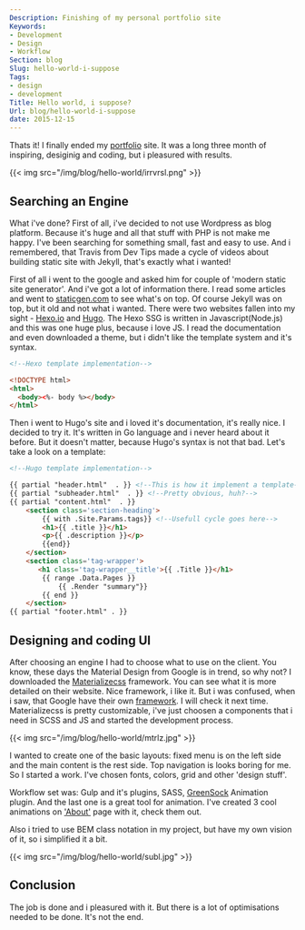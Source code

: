 ```yaml
---
Description: Finishing of my personal portfolio site
Keywords:
- Development
- Design
- Workflow
Section: blog
Slug: hello-world-i-suppose
Tags:
- design
- development
Title: Hello world, i suppose?
Url: blog/hello-world-i-suppose
date: 2015-12-15
---
```



Thats it! I finally ended my [portfolio](//irrvrsl.github.io "irrvrsl | design and frondent dev") site. It was a long three month of inspiring, desiginig and coding, but i pleasured with results. 

{{< img src="/img/blog/hello-world/irrvrsl.png" >}}

## Searching an Engine

What i've done? First of all, i've decided to not use Wordpress as blog platform. Because it's huge and all that stuff with PHP is not make me happy. I've been searching for something small, fast and easy to use. And i remembered, that Travis from Dev Tips made a cycle of videos about building static site with Jekyll, that's exactly what i wanted! 

First of all i went to the google and asked him for couple of 'modern static site generator'. And i've got a lot of information there. I read some articles and went to [staticgen.com](//www.staticgen.com/) to see what's on top. Of course Jekyll was on top, but it old and not what i wanted. There were two websites fallen into my sight - [Hexo.io](//hexo.io/) and [Hugo](//hugo.io/). The Hexo SSG is written in Javascript(Node.js) and this was one huge plus, because i love JS. I read the documentation and even downloaded a theme, but i didn't like the template system and it's syntax.

~~~html
<!--Hexo template implementation-->

<!DOCTYPE html>
<html>
  <body><%- body %></body>
</html>
~~~

Then i went to Hugo's site and i loved it's documentation, it's really nice. I decided to try it. It's written in Go language and i never heard about it before. But it doesn't matter, because Hugo's syntax is not that bad. Let's take a look on a template:

~~~html
<!--Hugo template implementation-->

{{ partial "header.html"  . }} <!--This is how it implement a template-->
{{ partial "subheader.html"  . }} <!--Pretty obvious, huh?-->
{{ partial "content.html"  . }}
	<section class='section-heading'> 
		{{ with .Site.Params.tags}} <!--Usefull cycle goes here-->
		<h1>{{ .title }}</h1>
		<p>{{ .description }}</p>
		{{end}}
	</section>
	<section class='tag-wrapper'>
	   <h1 class='tag-wrapper__title'>{{ .Title }}</h1>
	    {{ range .Data.Pages }}
	        {{ .Render "summary"}}
	    {{ end }}
	</section>
{{ partial "footer.html" . }}
~~~

## Designing and coding UI

After choosing an engine I had to choose what to use on the client. You know, these days the Material Design from Google is in trend, so why not? I downloaded the [Materializecss](//materializecss.com) framework. You can see what it is more detailed on their website. Nice framework, i like it. But i was confused, when i saw, that Google have their own [framework](//www.getmdl.io/). I will check it next time. Materializecss is pretty customizable, i've just choosen a components that i need in SCSS and JS and started the development process. 

{{< img src="/img/blog/hello-world/mtrlz.jpg" >}}

I wanted to create one of the basic layouts: fixed menu is on the left side and the main content is the rest side. Top navigation is looks boring for me. So I started a work. I've chosen fonts, colors, grid and other 'design stuff'. 

Workflow set was: Gulp and it's plugins, SASS, [GreenSock](//greensock.com) Animation plugin. And the last one is a great tool for animation. I've created 3 cool animations on ['About'](//irrvrsl.github.io/about) page with it, check them out.

Also i tried to use BEM class notation in my project, but have my own vision of it, so i simplified it a bit.

{{< img src="/img/blog/hello-world/subl.jpg" >}}

## Conclusion 

The job is done and i pleasured with it. But there is a lot of optimisations needed to be done. It's not the end.